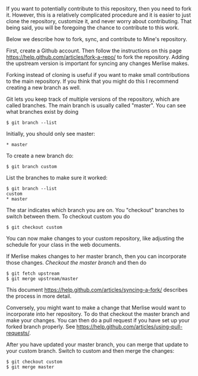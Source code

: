 If you want to potentially contribute to this repository, then you need to fork it.  However, this is a relatively complicated procedure and it is easier to just clone the repository, customize it, and never worry about contributing.  That being said, you will be foregoing the chance to contribute to this work.

Below we describe how to fork, sync, and contribute to Mine's repository.

First, create a Github account.  Then follow the instructions on this page <https://help.github.com/articles/fork-a-repo/> to fork the repository.  Adding the upstream version is important for syncing any changes Merlise makes.

Forking instead of cloning is useful if you want to make small contributions to the main repository.  If you think that you might do this I recommend creating a new branch as well.

Git lets you keep track of multiple versions of the repository, which are called branches.  The main branch is usually called "master".  You can see what branches exist by doing
```
$ git branch --list
```
Initially, you should only see master:
```
* master
```
To create a new branch do:
```
$ git branch custom
```
List the branches to make sure it worked:
```
$ git branch --list
custom
* master
```
The star indicates which branch you are on.  You "checkout" branches to switch between them.  To checkout custom you do
```
$ git checkout custom
```
You can now make changes to your custom repository, like adjusting the schedule for your class in the web documents.

If Merlise makes changes to her master branch, then you can incorporate those changes.  *Checkout the master branch* and then do
```
$ git fetch upstream
$ git merge upstream/master
```
This document <https://help.github.com/articles/syncing-a-fork/> describes the process in more detail.

Conversely, you might want to make a change that Merlise would want to incorporate into her repository.  To do that checkout the master branch and make your changes.  You can then do a pull request if you have set up your forked branch properly.  See <https://help.github.com/articles/using-pull-requests/>.

After you have updated your master branch, you can merge that update to your custom branch.  Switch to custom and then merge the changes:
```
$ git checkout custom
$ git merge master
```

